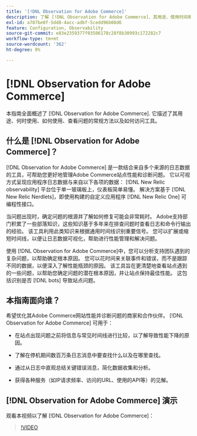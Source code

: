 ```yaml
---
title: '[!DNL Observation for Adobe Commerce]'
description: 了解 [!DNL Observation for Adobe Commerce]、其用途、使用时间和访问方式。
exl-id: a787be0f-5dd8-4acc-adbf-5cedd96b08d6
feature: Configuration, Observability
source-git-commit: e83e2359377f03506178c28f8b30993c172282c7
workflow-type: tm+mt
source-wordcount: '362'
ht-degree: 0%

---
```


# [!DNL Observation for Adobe Commerce]

本指南全面概述了 [!DNL Observation for Adobe Commerce]. 它描述了其用途、何时使用、如何使用、查看问题的常规方法以及如何访问工具。

## 什么是 [!DNL Observation for Adobe Commerce]？

[!DNL Observation for Adobe Commerce] 是一款结合来自多个来源的日志数据的工具，可帮助您更好地管理Adobe Commerce站点性能和诊断问题。 它以可视方式呈现应用程序日志数据与来自以下各项的数据： [!DNL New Relic observability] 平台位于单一玻璃板上，仪表板简单易懂。 解决方案基于 [!DNL New Relic Nerdlets]，即使用构建的自定义应用程序 [!DNL New Relic One] 可编程性接口。

当问题出现时，确定问题的根源并了解如何修复可能会非常耗时。 Adobe支持部门积累了一些部落知识，这些知识基于多年来在排查问题时查看日志和命令行输出的经验。 该工具利用此类知识来根据通用时间线识别重要信号。 您可以扩展或缩短时间线，以便让日志数据可视化，帮助进行性能管理和解决问题。

使用 [!DNL Observation for Adobe Commerce]中，您可以分析支持团队遇到的复杂问题，以帮助确定根本原因。 您可以花时间来关联事件和错误，而不是跟踪不同的数据，以便深入了解性能瓶颈的原因。 该工具旨在更清楚地查看站点遇到的一些问题，以帮助您确定问题的潜在根本原因，并让站点保持最佳性能。 这包括识别是否 [!DNL bots] 导致站点问题。

## 本指南面向谁？

希望优化其Adobe Commerce网站性能并诊断问题的商家和合作伙伴。 [!DNL Observation for Adobe Commerce] 可用于：

* 在站点出现问题之前将信息与常见时间线进行比较，以了解导致性能下降的原因。

* 了解在停机期间数百万条日志消息中要查找什么以及在哪里查找。

* 通过从日志中直观总结关键错误消息，简化数据收集和分析。

* 获得各种服务（如IP请求频率、访问的URL、使用的API等）的见解。

## [!DNL Observation for Adobe Commerce] 演示

观看本视频以了解 [!DNL Observation for Adobe Commerce]：

>[!VIDEO](https://video.tv.adobe.com/v/344444?quality=12)
